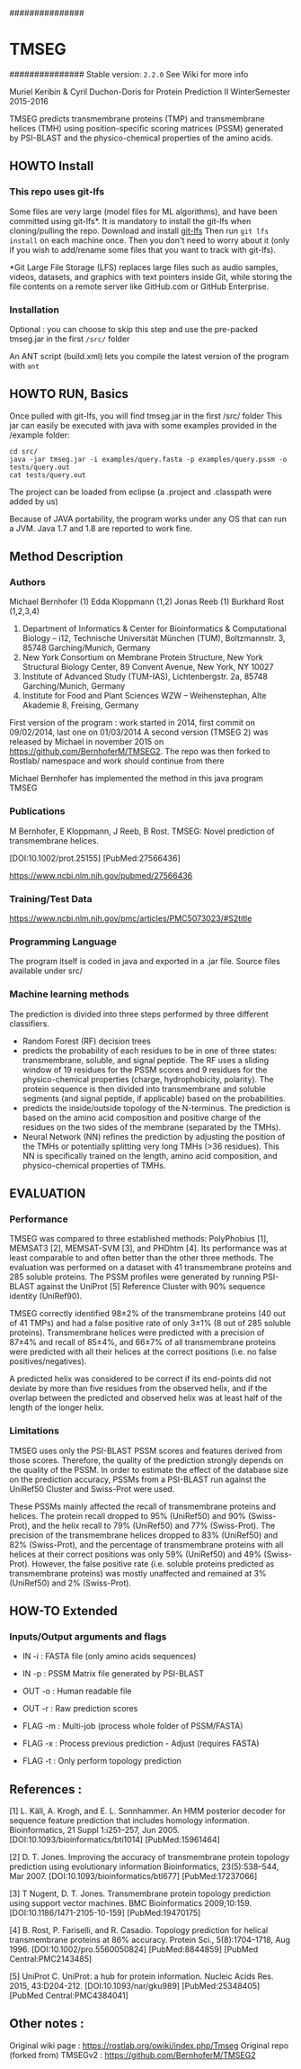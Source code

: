 ###############
# TMSEG
###############
Stable version: `2.2.0`
See Wiki for more info

Muriel Keribin & Cyril Duchon-Doris for Protein Prediction II WinterSemester 2015-2016

TMSEG predicts transmembrane proteins (TMP) and transmembrane helices (TMH) using position-specific scoring matrices (PSSM) generated by PSI-BLAST and the physico-chemical properties of the amino acids.

## HOWTO Install

### This repo uses git-lfs

Some files are very large (model files for ML algorithms), and have been committed using git-lfs*. It is mandatory to install the git-lfs when cloning/pulling the repo. 
Download and install [git-lfs](https://git-lfs.github.com/)
Then run `git lfs install` on each machine once. Then you don't need to worry about it (only if you wish to add/rename some files that you want to track with git-lfs).

*Git Large File Storage (LFS) replaces large files such as audio samples, videos, datasets, and graphics with text pointers inside Git, while storing the file contents on a remote server like GitHub.com or GitHub Enterprise.

### Installation

Optional : you can choose to skip this step and use the pre-packed tmseg.jar in the first `/src/` folder

An ANT script (build.xml) lets you compile the latest version of the program with
`ant`


## HOWTO RUN, Basics

Once pulled with git-lfs, you will find tmseg.jar in the first /src/ folder
This jar can easily be executed with java with some examples provided in the /example folder:

```shell
cd src/ 
java -jar tmseg.jar -i examples/query.fasta -p examples/query.pssm -o tests/query.out
cat tests/query.out
```

The project can be loaded from eclipse (a .project and .classpath were added by us)

Because of JAVA portability, the program works under any OS that can run a JVM. Java 1.7 and 1.8 are reported to work fine.

## Method Description

### Authors

Michael Bernhofer (1)
Edda Kloppmann (1,2)
Jonas Reeb (1)
Burkhard Rost (1,2,3,4)

1. Department of Informatics & Center for Bioinformatics & Computational Biology – i12, Technische Universität München (TUM), Boltzmannstr. 3, 85748 Garching/Munich, Germany
2. New York Consortium on Membrane Protein Structure, New York Structural Biology Center, 89 Convent Avenue, New York, NY 10027
3. Institute of Advanced Study (TUM-IAS), Lichtenbergstr. 2a, 85748 Garching/Munich, Germany
4. Institute for Food and Plant Sciences WZW – Weihenstephan, Alte Akademie 8, Freising, Germany

First version of the program : work started in 2014, first commit on 09/02/2014, last one on 01/03/2014
A second version (TMSEG 2) was released by Michael in november 2015 on https://github.com/BernhoferM/TMSEG2. The repo was then forked to Rostlab/ namespace and work should continue from there

Michael Bernhofer has implemented the method in this java program TMSEG

### Publications

M Bernhofer, E Kloppmann, J Reeb, B Rost. TMSEG: Novel prediction of transmembrane helices.

[DOI:10.1002/prot.25155] [PubMed:27566436]

https://www.ncbi.nlm.nih.gov/pubmed/27566436

### Training/Test Data

https://www.ncbi.nlm.nih.gov/pmc/articles/PMC5073023/#S2title

### Programming Language

The program itself is coded in java and exported in a .jar file. Source files available under src/

### Machine learning methods

The prediction is divided into three steps performed by three different classifiers. 

 *  Random Forest (RF) decision trees
   *  predicts the probability of each residues to be in one of three states: transmembrane, soluble, and signal peptide. The RF uses a sliding window of 19 residues for the PSSM scores and 9 residues for the physico-chemical properties (charge, hydrophobicity, polarity). The protein sequence is then divided into transmembrane and soluble segments (and signal peptide, if applicable) based on the probabilities. 
   * predicts the inside/outside topology of the N-terminus. The prediction is based on the amino acid composition and positive charge of the residues on the two sides of the membrane (separated by the TMHs). 
 *  Neural Network (NN) refines the prediction by adjusting the position of the TMHs or potentially splitting very long TMHs (>36 residues). This NN is specifically trained on the length, amino acid composition, and physico-chemical properties of TMHs. 

## EVALUATION

### Performance

TMSEG was compared to three established methods: PolyPhobius [1], MEMSAT3 [2], MEMSAT-SVM [3], and PHDhtm [4]. Its performance was at least comparable to and often better than the other three methods. The evaluation was performed on a dataset with 41 transmembrane proteins and 285 soluble proteins. The PSSM profiles were generated by running PSI-BLAST against the UniProt [5] Reference Cluster with 90% sequence identity (UniRef90).

TMSEG correctly identified 98±2% of the transmembrane proteins (40 out of 41 TMPs) and had a false positive rate of only 3±1% (8 out of 285 soluble proteins). Transmembrane helices were predicted with a precision of 87±4% and recall of 85±4%, and 66±7% of all transmembrane proteins were predicted with all their helices at the correct positions (i.e. no false positives/negatives).

A predicted helix was considered to be correct if its end-points did not deviate by more than five residues from the observed helix, and if the overlap between the predicted and observed helix was at least half of the length of the longer helix.

### Limitations

TMSEG uses only the PSI-BLAST PSSM scores and features derived from those scores. Therefore, the quality of the prediction strongly depends on the quality of the PSSM. In order to estimate the effect of the database size on the prediction accuracy, PSSMs from a PSI-BLAST run against the UniRef50 Cluster and Swiss-Prot were used.

These PSSMs mainly affected the recall of transmembrane proteins and helices. The protein recall dropped to 95% (UniRef50) and 90% (Swiss-Prot), and the helix recall to 79% (UniRef50) and 77% (Swiss-Prot). The precision of the transmembrane helices dropped to 83% (UniRef50) and 82% (Swiss-Prot), and the percentage of transmembrane proteins with all helices at their correct positions was only 59% (UniRef50) and 49% (Swiss-Prot). However, the false positive rate (i.e. soluble proteins predicted as transmembrane proteins) was mostly unaffected and remained at 3% (UniRef50) and 2% (Swiss-Prot).

## HOW-TO Extended
 
### Inputs/Output arguments and flags

* IN -i : FASTA file (only amino acids sequences)
* IN -p : PSSM Matrix file generated by PSI-BLAST

* OUT -o : Human readable file
* OUT -r : Raw prediction scores

* FLAG -m : Multi-job (process whole folder of PSSM/FASTA)
* FLAG -x : Process previous prediction - Adjust (requires FASTA)
* FLAG -t : Only perform topology prediction

## References :

[1] L. Käll, A. Krogh, and E. L. Sonnhammer. An HMM posterior decoder for sequence feature prediction that includes homology information. Bioinformatics, 21 Suppl 1:i251–257, Jun 2005. [DOI:10.1093/bioinformatics/bti1014] [PubMed:15961464]

[2] D. T. Jones. Improving the accuracy of transmembrane protein topology prediction using evolutionary information Bioinformatics, 23(5):538–544, Mar 2007. [DOI:10.1093/bioinformatics/btl677] [PubMed:17237066]

[3] T Nugent, D. T. Jones. Transmembrane protein topology prediction using support vector machines. BMC Bioinformatics 2009;10:159. [DOI:10.1186/1471-2105-10-159] [PubMed:19470175]

[4] B. Rost, P. Fariselli, and R. Casadio. Topology prediction for helical transmembrane proteins at 86% accuracy. Protein Sci., 5(8):1704–1718, Aug 1996. [DOI:10.1002/pro.5560050824] [PubMed:8844859] [PubMed Central:PMC2143485]

[5] UniProt C. UniProt: a hub for protein information. Nucleic Acids Res. 2015, 43:D204-212. [DOI:10.1093/nar/gku989] [PubMed:25348405] [PubMed Central:PMC4384041]

## Other notes :

Original wiki page : https://rostlab.org/owiki/index.php/Tmseg
Original repo (forked from) TMSEGv2 : https://github.com/BernhoferM/TMSEG2
